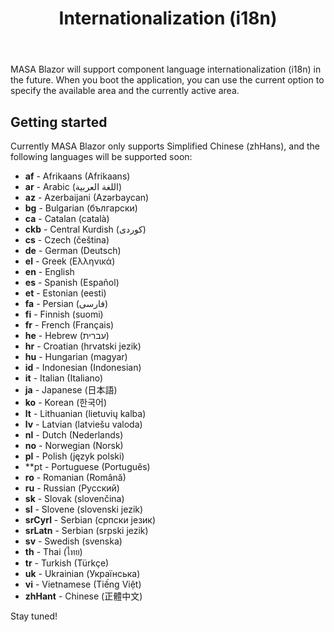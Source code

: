 ﻿---
order: 5
title: Internationalization (i18n)
---

MASA Blazor will support component language internationalization (i18n) in the future. When you boot the application, you can use the current option to specify the available area and the currently active area.

## Getting started

Currently MASA Blazor only supports Simplified Chinese (zhHans), and the following languages will be supported soon:

* **af** - Afrikaans (Afrikaans)
* **ar** - Arabic (اللغة العربية)
* **az** - Azerbaijani (Azərbaycan)
* **bg** - Bulgarian (български)
* **ca** - Catalan (català)
* **ckb** - Central Kurdish (کوردی)
* **cs** - Czech (čeština)
* **de** - German (Deutsch)
* **el** - Greek (Ελληνικά)
* **en** - English
* **es** - Spanish (Español)
* **et** - Estonian (eesti)
* **fa** - Persian (فارسی)
* **fi** - Finnish (suomi)
* **fr** - French (Français)
* **he** - Hebrew (עברית)
* **hr** - Croatian (hrvatski jezik)
* **hu** - Hungarian (magyar)
* **id** - Indonesian (Indonesian)
* **it** - Italian (Italiano)
* **ja** - Japanese (日本語)
* **ko** - Korean (한국어)
* **lt** - Lithuanian (lietuvių kalba)
* **lv** - Latvian (latviešu valoda)
* **nl** - Dutch (Nederlands)
* **no** - Norwegian (Norsk)
* **pl** - Polish (język polski)
* **pt - Portuguese (Português)
* **ro** - Romanian (Română) 
* **ru** - Russian (Русский)
* **sk** - Slovak (slovenčina)
* **sl** - Slovene (slovenski jezik)
* **srCyrl** - Serbian (српски језик)
* **srLatn** - Serbian (srpski jezik)
* **sv** - Swedish (svenska)
* **th** - Thai (ไทย)
* **tr** - Turkish (Türkçe)
* **uk** - Ukrainian (Українська)
* **vi** - Vietnamese (Tiếng Việt)
* **zhHant** - Chinese (正體中文)

Stay tuned!